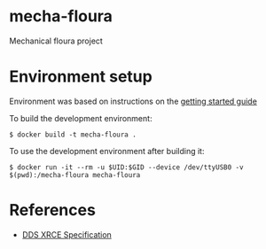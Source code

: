 # mecha-floura
Mechanical floura project

# Environment setup

Environment was based on instructions on the [getting started guide](https://docs.espressif.com/projects/esp-idf/en/latest/get-started-cmake/get-started-devkitc.html)

To build the development environment:
```
$ docker build -t mecha-floura .
```

To use the development environment after building it:
```
$ docker run -it --rm -u $UID:$GID --device /dev/ttyUSB0 -v $(pwd):/mecha-floura mecha-floura
```

# References

- [DDS XRCE Specification](https://www.omg.org/spec/DDS-XRCE/)
